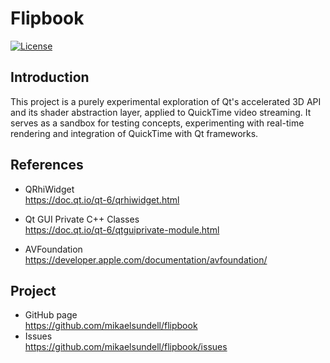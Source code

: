 Flipbook
==================

[![License](https://img.shields.io/badge/license-BSD%203--Clause-blue.svg?style=flat-square)](https://github.com/mikaelsundell/brawtool/blob/master/README.md)

Introduction
------------

This project is a purely experimental exploration of Qt's accelerated 3D API and its shader abstraction layer, applied to QuickTime video streaming. It serves as a sandbox for testing concepts, experimenting with real-time rendering and integration of QuickTime with Qt frameworks.

References
-------------

* QRhiWidget   
https://doc.qt.io/qt-6/qrhiwidget.html

* Qt GUI Private C++ Classes   
https://doc.qt.io/qt-6/qtguiprivate-module.html

* AVFoundation   
https://developer.apple.com/documentation/avfoundation/

Project
-------

* GitHub page   
https://github.com/mikaelsundell/flipbook
* Issues   
https://github.com/mikaelsundell/flipbook/issues

